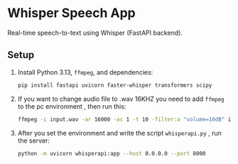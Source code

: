 # Whisper Speech App
Real-time speech-to-text using Whisper (FastAPI backend).

## Setup
1. Install Python 3.13, `ffmpeg`, and dependencies:
   ```bash
   pip install fastapi uvicorn faster-whisper transformers scipy
   ```

2. If you want to change audio file to .wav 16KHZ you need to add `ffmpeg` to the pc environment , then run this:
   ```bash
   ffmpeg -i input.wav -ar 16000 -ac 1 -t 10 -filter:a "volume=10dB" input_16khz.wav
   ```

3. After you set the environment and write the script `whisperapi.py` , run the server:
   ```bash
   python -m uvicorn whisperapi:app --host 0.0.0.0 --port 8000
   ```

